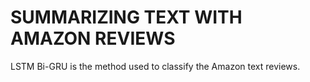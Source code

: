 # SUMMARIZING TEXT WITH AMAZON REVIEWS
LSTM Bi-GRU is the method used to classify the Amazon text reviews.
